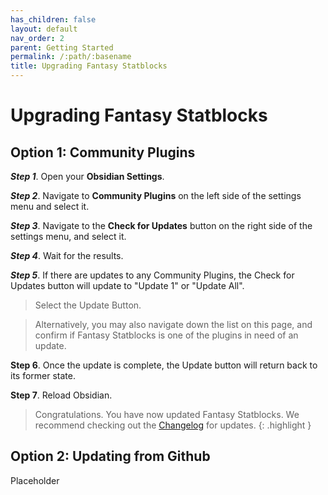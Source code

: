 ```yaml
---
has_children: false
layout: default
nav_order: 2
parent: Getting Started
permalink: /:path/:basename
title: Upgrading Fantasy Statblocks
---
```


# Upgrading Fantasy Statblocks

## Option 1: Community Plugins

***Step 1***. Open your **Obsidian Settings**.

***Step 2***. Navigate to **Community Plugins** on the left side of the settings menu and select it.

***Step 3***. Navigate to the **Check for Updates** button on the right side of the settings menu, and select it.

***Step 4***. Wait for the results. 

**_Step 5_**. If there are updates to any Community Plugins, the Check for Updates button will update to "Update 1" or "Update All". 

> Select the Update Button.

> Alternatively, you may also navigate down the list on this page, and confirm if Fantasy Statblocks is one of the plugins in need of an update. 

**Step 6**. Once the update is complete, the Update button will return back to its former state.

**Step 7**. Reload Obsidian.

> Congratulations. You have now updated Fantasy Statblocks. 
> We recommend checking out the [Changelog](../../CHANGELOG.md) for updates. 
{: .highlight }

## Option 2: Updating from Github

Placeholder


